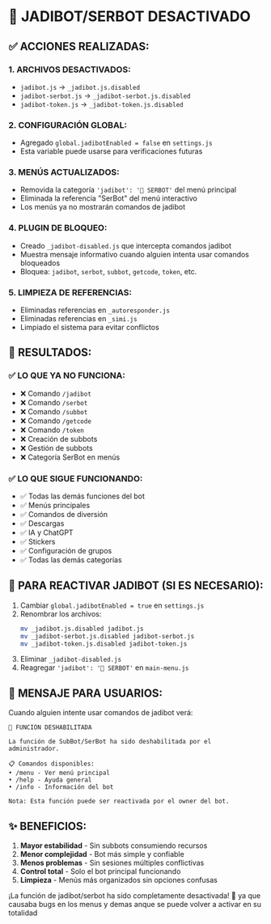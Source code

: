 # 🚫 JADIBOT/SERBOT DESACTIVADO

## ✅ **ACCIONES REALIZADAS:**

### 1. **ARCHIVOS DESACTIVADOS:**
- `jadibot.js` → `_jadibot.js.disabled`
- `jadibot-serbot.js` → `_jadibot-serbot.js.disabled` 
- `jadibot-token.js` → `_jadibot-token.js.disabled`

### 2. **CONFIGURACIÓN GLOBAL:**
- Agregado `global.jadibotEnabled = false` en `settings.js`
- Esta variable puede usarse para verificaciones futuras

### 3. **MENÚS ACTUALIZADOS:**
- Removida la categoría `'jadibot': '🤖 SERBOT'` del menú principal
- Eliminada la referencia "SerBot" del menú interactivo
- Los menús ya no mostrarán comandos de jadibot

### 4. **PLUGIN DE BLOQUEO:**
- Creado `_jadibot-disabled.js` que intercepta comandos jadibot
- Muestra mensaje informativo cuando alguien intenta usar comandos bloqueados
- Bloquea: `jadibot`, `serbot`, `subbot`, `getcode`, `token`, etc.

### 5. **LIMPIEZA DE REFERENCIAS:**
- Eliminadas referencias en `_autoresponder.js`
- Eliminadas referencias en `_simi.js`
- Limpiado el sistema para evitar conflictos

## 🎯 **RESULTADOS:**

### ✅ **LO QUE YA NO FUNCIONA:**
- ❌ Comando `/jadibot` 
- ❌ Comando `/serbot`
- ❌ Comando `/subbot`
- ❌ Comando `/getcode`
- ❌ Comando `/token`
- ❌ Creación de subbots
- ❌ Gestión de subbots
- ❌ Categoría SerBot en menús

### ✅ **LO QUE SIGUE FUNCIONANDO:**
- ✅ Todas las demás funciones del bot
- ✅ Menús principales
- ✅ Comandos de diversión
- ✅ Descargas
- ✅ IA y ChatGPT
- ✅ Stickers
- ✅ Configuración de grupos
- ✅ Todas las demás categorías

## 🔄 **PARA REACTIVAR JADIBOT (SI ES NECESARIO):**

1. Cambiar `global.jadibotEnabled = true` en `settings.js`
2. Renombrar los archivos:
   ```bash
   mv _jadibot.js.disabled jadibot.js
   mv _jadibot-serbot.js.disabled jadibot-serbot.js
   mv _jadibot-token.js.disabled jadibot-token.js
   ```
3. Eliminar `_jadibot-disabled.js`
4. Reagregar `'jadibot': '🤖 SERBOT'` en `main-menu.js`

## 📱 **MENSAJE PARA USUARIOS:**

Cuando alguien intente usar comandos de jadibot verá:

```
🚫 FUNCIÓN DESHABILITADA

La función de SubBot/SerBot ha sido deshabilitada por el administrador.

📋 Comandos disponibles:
• /menu - Ver menú principal
• /help - Ayuda general  
• /info - Información del bot

Nota: Esta función puede ser reactivada por el owner del bot.
```

## ✨ **BENEFICIOS:**

1. **Mayor estabilidad** - Sin subbots consumiendo recursos
2. **Menor complejidad** - Bot más simple y confiable
3. **Menos problemas** - Sin sesiones múltiples conflictivas  
4. **Control total** - Solo el bot principal funcionando
5. **Limpieza** - Menús más organizados sin opciones confusas

¡La función de jadibot/serbot ha sido completamente desactivada! 🎉 ya que causaba bugs en los menus y demas anque se puede volver a activar en su totalidad